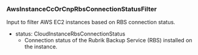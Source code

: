 ### AwsInstanceCcOrCnpRbsConnectionStatusFilter
Input to filter AWS EC2 instances based on RBS connection status.

- status: CloudInstanceRbsConnectionStatus
  - Connection status of the Rubrik Backup Service (RBS) installed on the instance.
